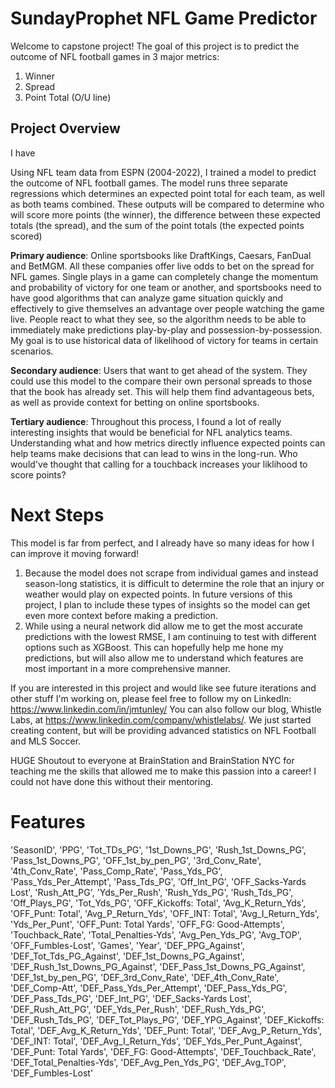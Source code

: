 # SundayProphet NFL Game Predictor

Welcome to capstone project! The goal of this project is to predict the outcome of NFL football games in 3 major metrics:
1. Winner
2. Spread
3. Point Total (O/U line)

## Project Overview

I have 

Using NFL team data from ESPN (2004-2022), I trained a model to predict the outcome of NFL football games. The model runs three separate regressions which determines an expected point total for each team, as well as both teams combined. These outputs will be compared to determine who will score more points (the winner), the difference between these expected totals (the spread), and the sum of the point totals (the expected points scored)

**Primary audience**: Online sportsbooks like DraftKings, Caesars, FanDual and BetMGM. All these companies offer live odds to bet on the spread for NFL games.  Single plays in a game can completely change the momentum and probability of victory for one team or another, and sportsbooks need to have good algorithms that can analyze game situation quickly and effectively to give themselves an advantage over people watching the game live. People react to what they see, so the algorithm needs to be able to immediately make predictions play-by-play and possession-by-possession. My goal is to use historical data of likelihood of victory for teams in certain scenarios.

**Secondary audience**: Users that want to get ahead of the system. They could use this model to the compare their own personal spreads to those that the book has already set. This will help them find advantageous bets, as well as provide context for betting on online sportsbooks.

**Tertiary audience**: Throughout this process, I found a lot of really interesting insights that would be beneficial for NFL analytics teams. Understanding what and how metrics directly influence expected points can help teams make decisions that can lead to wins in the long-run. Who would've thought that calling for a touchback increases your liklihood to score points?

# Next Steps

This model is far from perfect, and I already have so many ideas for how I can improve it moving forward! 
1. Because the model does not scrape from individual games and instead season-long statistics, it is difficult to determine the role that an injury or weather would play on expected points. In future versions of this project, I plan to include these types of insights so the model can get even more context before making a prediction.
2. While using a neural network did allow me to get the most accurate predictions with the lowest RMSE, I am continuing to test with different options such as XGBoost. This can hopefully help me hone my predictions, but will also allow me to understand which features are most important in a more comprehensive manner.

If you are interested in this project and would like see future iterations and other stuff I'm working on, please feel free to follow my on LinkedIn: https://www.linkedin.com/in/jmtunley/
You can also follow our blog, Whistle Labs, at https://www.linkedin.com/company/whistlelabs/. We just started creating content, but will be providing advanced statistics on NFL Football and MLS Soccer.

HUGE Shoutout to everyone at BrainStation and BrainStation NYC for teaching me the skills that allowed me to make this passion into a career! I could not have done this without their mentoring.

# Features

'SeasonID', 'PPG', 'Tot_TDs_PG', '1st_Downs_PG', 'Rush_1st_Downs_PG',
       'Pass_1st_Downs_PG', 'OFF_1st_by_pen_PG', '3rd_Conv_Rate',
       '4th_Conv_Rate', 'Pass_Comp_Rate', 'Pass_Yds_PG',
       'Pass_Yds_Per_Attempt', 'Pass_Tds_PG', 'Off_Int_PG',
       'OFF_Sacks-Yards Lost', 'Rush_Att_PG', 'Yds_Per_Rush', 'Rush_Yds_PG',
       'Rush_Tds_PG', 'Off_Plays_PG', 'Tot_Yds_PG', 'OFF_Kickoffs: Total',
       'Avg_K_Return_Yds', 'OFF_Punt: Total', 'Avg_P_Return_Yds',
       'OFF_INT: Total', 'Avg_I_Return_Yds', 'Yds_Per_Punt',
       'OFF_Punt: Total Yards', 'OFF_FG: Good-Attempts', 'Touchback_Rate',
       'Total_Penalties-Yds', 'Avg_Pen_Yds_PG', 'Avg_TOP', 'OFF_Fumbles-Lost',
       'Games', 'Year', 'DEF_PPG_Against', 'DEF_Tot_Tds_PG_Against',
       'DEF_1st_Downs_PG_Against', 'DEF_Rush_1st_Downs_PG_Against',
       'DEF_Pass_1st_Downs_PG_Against', 'DEF_1st_by_pen_PG',
       'DEF_3rd_Conv_Rate', 'DEF_4th_Conv_Rate', 'DEF_Comp-Att',
       'DEF_Pass_Yds_Per_Attempt', 'DEF_Pass_Yds_PG', 'DEF_Pass_Tds_PG',
       'DEF_Int_PG', 'DEF_Sacks-Yards Lost', 'DEF_Rush_Att_PG',
       'DEF_Yds_Per_Rush', 'DEF_Rush_Yds_PG', 'DEF_Rush_Tds_PG',
       'DEF_Tot_Plays_PG', 'DEF_YPG_Against', 'DEF_Kickoffs: Total',
       'DEF_Avg_K_Return_Yds', 'DEF_Punt: Total', 'DEF_Avg_P_Return_Yds',
       'DEF_INT: Total', 'DEF_Avg_I_Return_Yds', 'DEF_Yds_Per_Punt_Against',
       'DEF_Punt: Total Yards', 'DEF_FG: Good-Attempts', 'DEF_Touchback_Rate',
       'DEF_Total_Penalties-Yds', 'DEF_Avg_Pen_Yds_PG', 'DEF_Avg_TOP',
       'DEF_Fumbles-Lost'


